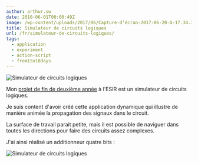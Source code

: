 ```yaml
---
author: arthur.sw
date: 2010-06-01T00:00:49Z
image: /wp-content/uploads/2017/06/Capture-d’écran-2017-06-20-à-17.34.38-thumb.png
title: Simulateur de circuits logiques
url: /fr/simulateur-de-circuits-logiques/
tags:
  - application
  - experiment
  - action-script
  - from1to18days
---
```


![Simulateur de circuits logiques](/wp-content/uploads/2017/06/Capture-d’écran-2017-06-20-à-17.34.38.png)

Mon [projet de fin de deuxième année](http://arthurmasson.xyz/old/LogicGateSimulator.html) à l'ESIR est un simulateur de circuits logiques.

Je suis content d'avoir créé cette application dynamique qui illustre de manière animée la propagation des signaux dans le circuit.

La surface de travail parait petite, mais il est possible de naviguer dans toutes les directions pour faire des circuits assez complexes.

J'ai ainsi réalisé un additionneur quatre bits :

![Simulateur de circuits logiques](/wp-content/uploads/2017/06/logic-gate-simulator.png)